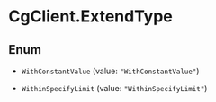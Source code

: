 # CgClient.ExtendType

## Enum


* `WithConstantValue` (value: `"WithConstantValue"`)

* `WithinSpecifyLimit` (value: `"WithinSpecifyLimit"`)



